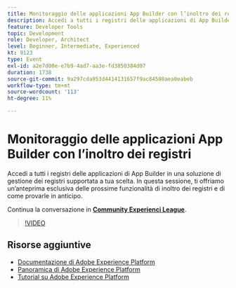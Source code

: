 ```yaml
---
title: Monitoraggio delle applicazioni App Builder con l’inoltro dei registri
description: Accedi a tutti i registri delle applicazioni di App Builder in una soluzione di gestione dei registri supportata a tua scelta. In questa sessione, ti offriamo un’anteprima esclusiva delle prossime funzionalità di inoltro dei registri e di come provarle in anticipo.
feature: Developer Tools
topic: Development
role: Developer, Architect
level: Beginner, Intermediate, Experienced
kt: 9123
type: Event
exl-id: a2e7d00e-e7b9-4ad7-aa3e-fd3850384d07
duration: 1738
source-git-commit: 9a297cda953d4414131657f9ac84580aea0eabeb
workflow-type: tm+mt
source-wordcount: '113'
ht-degree: 11%

---
```


# Monitoraggio delle applicazioni App Builder con l’inoltro dei registri

Accedi a tutti i registri delle applicazioni di App Builder in una soluzione di gestione dei registri supportata a tua scelta. In questa sessione, ti offriamo un’anteprima esclusiva delle prossime funzionalità di inoltro dei registri e di come provarle in anticipo.

Continua la conversazione in **[Community Experienci League](https://adobe.ly/3zXM3rp)**.

>[!VIDEO](https://video.tv.adobe.com/v/337568/?quality=12&learn=on&hidetitle=true)

## Risorse aggiuntive

- [Documentazione di Adobe Experience Platform](https://experienceleague.adobe.com/docs/experience-platform.html?lang=it)
- [Panoramica di Adobe Experience Platform](https://experienceleague.adobe.com/docs/experience-platform/landing/home.html?lang=it)
- [Tutorial su Adobe Experience Platform](https://experienceleague.adobe.com/docs/platform-learn/tutorials/overview.html?lang=it)
